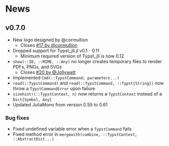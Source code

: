 
# News

## v0.7.0

- New logo designed by @cormullion
    - Closes [#17 by @cormullion](https://github.com/jakobjpeters/Typstry.jl/issues/17)
- Dropped support for Typst_jll.jl v0.1 - 0.11
    - Minimum required version of Typst_jll is now 0.12
- `show(::IO, ::MIME, ::Any)` no longer creates temporary files to render PDFs, PNGs, and SVGs
    - Closes [#20 by @Jollywatt](https://github.com/jakobjpeters/Typstry.jl/issues/20)
- Implemented `Cmd(::TypstCommand; parameters...)`
- `read(::TypstCommand)` and `read(::TypstCommand, ::Typst{String})`
    now throw a `TypstCommandError` upon failure
- `sizehint!(::TypstContext, n)` now returns a `TypstContext` instead of a `Dict{Symbol, Any}`
- Updated JuliaMono from version 0.55 to 0.61

### Bug fixes

- Fixed undefined variable error when a `TypstCommand` fails
- Fixed method error in `mergewith(combine, ::TypstContext, ::AbstractDict...)`
